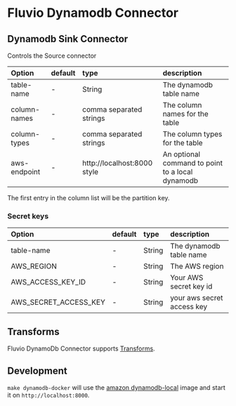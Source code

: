 # Fluvio Dynamodb Connector

## Dynamodb Sink Connector

Controls the Source connector

| Option        | default  | type                        | description                                        |
| :---          | :---     | :---                        | :----                                              |
| table-name    | -        | String                      | The dynamodb table name                            |
| column-names  | -        | comma separated strings     | The column names for the table                     |
| column-types  | -        | comma separated strings     | The column types for the table                     |
| aws-endpoint  | -        | http://localhost:8000 style | An optional command to point to a local dynamodb   |


The first entry in the column list will be the partition key.

### Secret keys
| Option               | default  | type                                              | description                    |
| :---                 | :---     | :---                                              | :----                          |
| table-name           | -        | String                                            | The dynamodb table name        |
| AWS_REGION           | -        | String                                            | The AWS region                 |
| AWS_ACCESS_KEY_ID    | -        | String                                            | Your AWS secret key id         |
| AWS_SECRET_ACCESS_KEY| -        | String                                            | your aws secret access key     |

## Transforms
Fluvio DynamoDb Connector supports [Transforms](../../common/README.md#transforms).

## Development

`make dynamodb-docker` will use the [amazon
dynamodb-local](https://hub.docker.com/r/amazon/dynamodb-local) image and start
it on `http://localhost:8000`.

